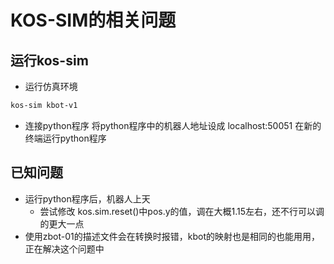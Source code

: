 # KOS-SIM的相关问题
## 运行kos-sim
- 运行仿真环境
```bash
kos-sim kbot-v1
```
- 连接python程序
    将python程序中的机器人地址设成 localhost:50051
    在新的终端运行python程序
## 已知问题
- 运行python程序后，机器人上天
    - 尝试修改 kos.sim.reset()中pos.y的值，调在大概1.15左右，还不行可以调的更大一点
- 使用zbot-01的描述文件会在转换时报错，kbot的映射也是相同的也能用用，正在解决这个问题中